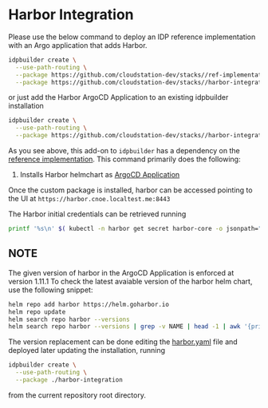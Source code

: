 # Harbor Integration

Please use the below command to deploy an IDP reference implementation with an Argo application that adds Harbor.

```bash
idpbuilder create \
  --use-path-routing \
  --package https://github.com/cloudstation-dev/stacks//ref-implementation \
  --package https://github.com/cloudstation-dev/stacks//harbor-integration
```

or just add the Harbor ArgoCD Application to an existing idpbuilder installation

```bash
idpbuilder create \
  --use-path-routing \
  --package https://github.com/cloudstation-dev/stacks//harbor-integration 
```

As you see above, this add-on to `idpbuilder` has a dependency on the [reference implementation](../ref-implementation/). This command primarily does the following:

1. Installs Harbor helmchart as [ArgoCD Application](./harbor.yaml)

Once the custom package is installed, harbor can be accessed pointing to the UI at `https://harbor.cnoe.localtest.me:8443`

The Harbor initial credentials can be retrieved running

```bash
printf '%s\n' $( kubectl -n harbor get secret harbor-core -o jsonpath="{.data.HARBOR_ADMIN_PASSWORD}" | base64 -d )
```

## NOTE

The given version of harbor in the ArgoCD Application is enforced at version 1.11.1
To check the latest avaiable version of the harbor helm chart, use the following snippet:

```bash
helm repo add harbor https://helm.goharbor.io
helm repo update
helm search repo harbor --versions
helm search repo harbor --versions | grep -v NAME | head -1 | awk '{print $2}'
```

The version replacement can be done editing the [harbor.yaml](./harbor.yaml) file and deployed later updating the installation, running

```bash
idpbuilder create \
  --use-path-routing \
  --package ./harbor-integration 
```

from the current repository root directory.

